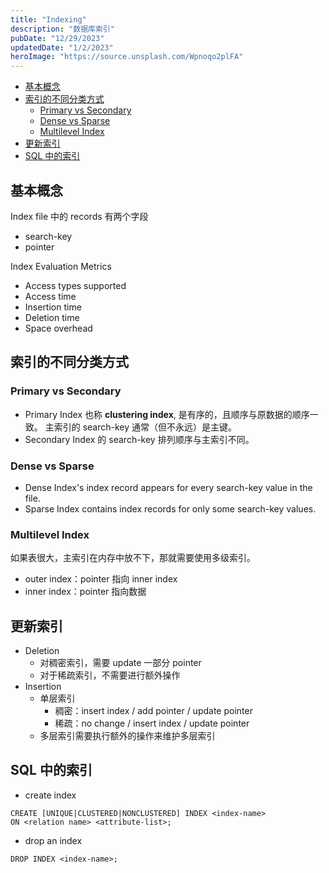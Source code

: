 ```yaml
---
title: "Indexing"
description: "数据库索引"
pubDate: "12/29/2023"
updatedDate: "1/2/2023"
heroImage: "https://source.unsplash.com/Wpnoqo2plFA"
---
```


<!--toc:start-->
- [基本概念](#基本概念)
- [索引的不同分类方式](#索引的不同分类方式)
  - [Primary vs Secondary](#primary-vs-secondary)
  - [Dense vs Sparse](#dense-vs-sparse)
  - [Multilevel Index](#multilevel-index)
- [更新索引](#更新索引)
- [SQL 中的索引](#sql-中的索引)
<!--toc:end-->

## 基本概念

Index file 中的 records 有两个字段
- search-key
- pointer

Index Evaluation Metrics
- Access types supported
- Access time
- Insertion time
- Deletion time
- Space overhead

## 索引的不同分类方式

### Primary vs Secondary
- Primary Index 也称 **clustering index**, 是有序的，且顺序与原数据的顺序一致。
主索引的 search-key 通常（但不永远）是主键。
- Secondary Index 的 search-key 排列顺序与主索引不同。

### Dense vs Sparse

- Dense Index's index record appears for every search-key value in the file.
- Sparse Index contains index records for only some search-key values.

### Multilevel Index

如果表很大，主索引在内存中放不下，那就需要使用多级索引。
- outer index：pointer 指向 inner index
- inner index：pointer 指向数据

## 更新索引

- Deletion
    - 对稠密索引，需要 update 一部分 pointer
    - 对于稀疏索引，不需要进行额外操作
- Insertion
    - 单层索引
        - 稠密：insert index / add pointer / update pointer
        - 稀疏：no change / insert index / update pointer
    - 多层索引需要执行额外的操作来维护多层索引

## SQL 中的索引

- create index
```
CREATE [UNIQUE|CLUSTERED|NONCLUSTERED] INDEX <index-name>
ON <relation name> <attribute-list>;
```
- drop an index
```
DROP INDEX <index-name>;
```
